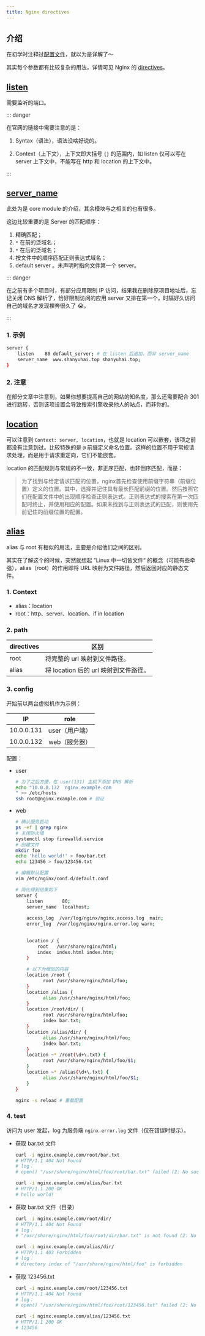 ```yaml
---
title: Nginx directives
---
```


## 介绍

在初学时注释过[配置文件](/backend/nginx/explain-the-main-configuration-file-of-nginx)，就以为是详解了～

其实每个参数都有比较复杂的用法，详情可见 Nginx 的 [directives](https://nginx.org/en/docs/dirindex.html)。



## [listen](https://nginx.org/en/docs/http/ngx_http_core_module.html#listen)

需要监听的端口。

::: danger

在官网的链接中需要注意的是：

1. Syntax（语法），语法没啥好说的。

2. Context（上下文），上下文即大括号 `{}` 的范围内，如 listen 仅可以写在 server 上下文中，不能写在 http 和 location 的上下文中。

:::



## [server_name](https://nginx.org/en/docs/http/ngx_http_core_module.html#server_name)

此处为是 core module 的介绍，其余模块与之相关的也有很多。

这边比较重要的是 Server 的匹配顺序：

1. 精确匹配；
2. `*` 在前的泛域名；
3. `*` 在后的泛域名；
4. 按文件中的顺序匹配正则表达式域名；
5. default server  <Badge text="重点" type="error"/>。未声明时指向文件第一个 server。

::: danger

在之前有多个项目时，有部分应用限制 IP 访问，结果我在删除原项目地址后，忘记关闭 DNS 解析了，恰好限制访问的应用 server 又排在第一个，时隔好久访问自己的域名才发现裸奔很久了 😭。

:::

### 1. 示例

```bash
server {
	listen    80 default_server; # 在 listen 后追加，而非 server_name
	server_name  www.shanyuhai.top shanyuhai.top;
}
```

### 2. 注意

在部分文章中注意到，如果你想要提高自己的网站的知名度，那么还需要配合 301 进行跳转，否则该项设置会导致搜索引擎收录他人的站点，而非你的。



## [location](https://nginx.org/en/docs/http/ngx_http_core_module.html#location)

可以注意到 `Context:	server, location`，也就是 location 可以嵌套，该项之前都没有注意到过。比较特殊的是 `@` 前缀定义命名位置。这样的位置不用于常规请求处理，而是用于请求重定向，它们不能嵌套。

location 的匹配规则与常规的不一致，非正序匹配，也非倒序匹配，而是：

> 为了找到与给定请求匹配的位置，nginx首先检查使用前缀字符串（前缀位置）定义的位置。其中，选择并记住具有最长匹配前缀的位置。然后按照它们在配置文件中的出现顺序检查正则表达式。正则表达式的搜索在第一次匹配时终止，并使用相应的配置。如果未找到与正则表达式的匹配，则使用先前记住的前缀位置的配置。



## [alias](https://nginx.org/en/docs/http/ngx_http_core_module.html#alias)

alias 与 root 有相似的用法，主要是介绍他们之间的区别。

其实在了解这个的时候，突然就想起 ”Linux 中一切皆文件“ 的概念（可能有些牵强），alias（root）的作用即将 URL 映射为文件路径，然后返回对应的静态文件。

### 1. Context

+ alias：location
+ root：http、server、location、if in location

### 2. path

| directives | 区别                                  |
| ---------- | ------------------------------------- |
| root       | 将完整的 url 映射到文件路径。         |
| alias      | 将 location 后的 url 映射到文件路径。 |

### 3. config

开始前以两台虚拟机作为示例：

|     IP     |      role      |
| :--------: | :------------: |
| 10.0.0.131 | user（用户端） |
| 10.0.0.132 | web（服务器）  |

配置：

+ user

  ```bash
  # 为了之后方便，在 user(131) 主机下添加 DNS 解析
  echo "10.0.0.132  nginx.example.com
  " >> /etc/hosts
  ssh root@nginx.example.com # 验证
  ```

+ web

  ```bash
  # 确认服务启动
  ps -ef | grep nginx
  # 关闭防火墙
  systemctl stop firewalld.service
  # 创建文件
  mkdir foo
  echo 'hello world!' > foo/bar.txt
  echo 123456 > foo/123456.txt
  
  # 编辑默认配置
  vim /etc/nginx/conf.d/default.conf
  
  # 简化得到结果如下
  server {
      listen       80;
      server_name  localhost;
      
      access_log  /var/log/nginx/nginx.access.log  main;
      error_log  /var/log/nginx/nginx.error.log warn;
      
  
      location / {
          root   /usr/share/nginx/html;
          index  index.html index.htm;
      }
      
      # 以下为增加的内容
      location /root {
      		root /usr/share/nginx/html/foo;
      }
      location /alias {
      		alias /usr/share/nginx/html/foo;
      }
      location /root/dir/ {
      		root /usr/share/nginx/html/foo;
      		index bar.txt;
      }
      location /alias/dir/ {
      		alias /usr/share/nginx/html/foo;
      		index bar.txt;
      }
      location ~* /root(\d+\.txt) {
      		root /usr/share/nginx/html/foo/$1;
      }
      location ~* /alias(\d+\.txt) {
      		alias /usr/share/nginx/html/foo/$1;
      }
  }
  
  nginx -s reload # 重载配置
  ```

### 4. test

访问为 user 发起，log 为服务端 `nginx.error.log` 文件（仅在错误时提示）。

+ 获取 bar.txt 文件

  ```bash
  curl -i nginx.example.com/root/bar.txt
  # HTTP/1.1 404 Not Found
  # log：
  # open() "/usr/share/nginx/html/foo/root/bar.txt" failed (2: No such file or directory)
  
  curl -i nginx.example.com/alias/bar.txt
  # HTTP/1.1 200 OK
  # hello world!
  ```

+ 获取 bar.txt 文件（目录）

  ```bash
  curl -i nginx.example.com/root/dir/
  # HTTP/1.1 404 Not Found
  # log：
  # "/usr/share/nginx/html/foo/root/dir/bar.txt" is not found (2: No such file or directory)
  
  curl -i nginx.example.com/alias/dir/
  # HTTP/1.1 403 Forbidden
  # log：
  # directory index of "/usr/share/nginx/html/foo" is forbidden
  ```

+ 获取 123456.txt

  ```bash
  curl -i nginx.example.com/root/123456.txt
  # HTTP/1.1 404 Not Found
  # log：
  # open() "/usr/share/nginx/html/foo/root/123456.txt" failed (2: No such file or directory)
  
  curl -i nginx.example.com/alias/123456.txt
  # HTTP/1.1 200 OK
  # 123456
  ```





